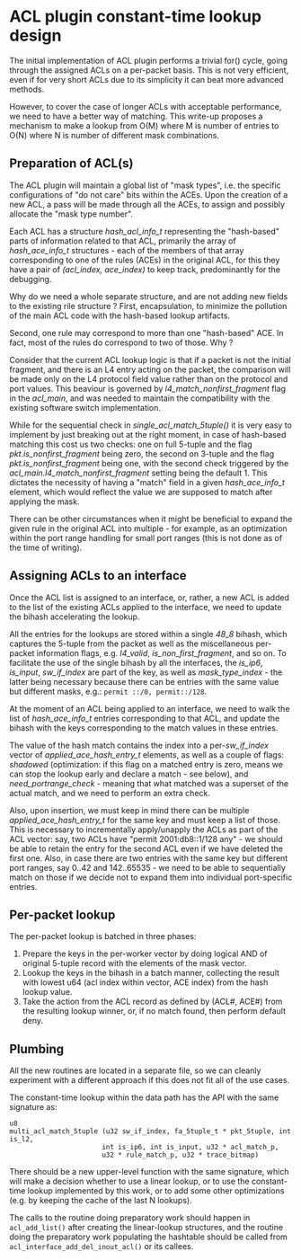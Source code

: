 ACL plugin constant-time lookup design
======================================

The initial implementation of ACL plugin performs a trivial for() cycle,
going through the assigned ACLs on a per-packet basis. This is not very
efficient, even if for very short ACLs due to its simplicity it can beat
more advanced methods.

However, to cover the case of longer ACLs with acceptable performance,
we need to have a better way of matching. This write-up proposes
a mechanism to make a lookup from O(M) where M is number of entries
to O(N) where N is number of different mask combinations.

Preparation of ACL(s)
---------------------

The ACL plugin will maintain a global list of "mask types", i.e. the specific
configurations of "do not care" bits within the ACEs.
Upon the creation of a new ACL, a pass will be made through all the
ACEs, to assign and possibly allocate the "mask type number".

Each ACL has a structure *hash_acl_info_t* representing the "hash-based"
parts of information related to that ACL, primarily the array of
*hash_ace_info_t* structures - each of the members of that array
corresponding to one of the rules (ACEs) in the original ACL,
for this they have a pair of *(acl_index, ace_index)* to keep track,
predominantly for the debugging.

Why do we need a whole separate structure, and are not adding new fields
to the existing rile structure ? First, encapsulation, to minimize
the pollution of the main ACL code with the hash-based lookup artifacts.

Second, one rule may correspond to more than one "hash-based" ACE.
In fact, most of the rules do correspond to two of those. Why ?

Consider that the current ACL lookup logic is that if a packet
is not the initial fragment, and there is an L4 entry acting on the packet,
the comparison will be made only on the L4 protocol field value rather
than on the protocol and port values. This beaviour is governed by
*l4_match_nonfirst_fragment* flag in the *acl_main*, and was needed to
maintain the compatibility with the existing software switch implementation.

While for the sequential check in *single_acl_match_5tuple()*
it is very easy to implement by just breaking out at the right moment,
in case of hash-based matching this cost us two checks:
one on full 5-tuple and the flag *pkt.is_nonfirst_fragment* being zero,
the second on 3-tuple and the flag *pkt.is_nonfirst_fragment* being one,
with the second check triggered by the *acl_main.l4_match_nonfirst_fragment*
setting being the default 1. This dictates the necessity of having a "match"
field in a given *hash_ace_info_t* element, which would reflect the value
we are supposed to match after applying the mask.

There can be other circumstances when it might be beneficial to expand
the given rule in the original ACL into multiple - for example, as an
optimization within the port range handling for small port ranges
(this is not done as of the time of writing).

Assigning ACLs to an interface
------------------------------

Once the ACL list is assigned to an interface, or, rather, a new ACL
is added to the list of the existing ACLs applied to the interface,
we need to update the bihash accelerating the lookup.

All the entries for the lookups are stored within a single *48_8* bihash,
which captures the 5-tuple from the packet as well as the miscellaneous
per-packet information flags, e.g. *l4_valid*, *is_non_first_fragment*,
and so on. To facilitate the use of the single bihash by all the interfaces,
the *is_ip6*, *is_input*, *sw_if_index* are part of the key,
as well as *mask_type_index* - the latter being necessary because
there can be entries with the same value but different masks, e.g.:
`permit ::/0, permit::/128`.

At the moment of an ACL being applied to an interface, we need to
walk the list of *hash_ace_info_t* entries corresponding to that ACL,
and update the bihash with the keys corresponding to the match
values in these entries.

The value of the hash match contains the index into a per-*sw_if_index* vector
of *applied_ace_hash_entry_t* elements, as well as a couple of flags:
*shadowed* (optimization: if this flag on a matched entry is zero, means
we can stop the lookup early and declare a match - see below),
and *need_portrange_check* - meaning that what matched was a superset
of the actual match, and we need to perform an extra check.

Also, upon insertion, we must keep in mind there can be
multiple *applied_ace_hash_entry_t* for the same key and must keep
a list of those. This is necessary to incrementally apply/unapply
the ACLs as part of the ACL vector: say, two ACLs have
"permit 2001:db8::1/128 any" - we should be able to retain the entry
for the second ACL even if we have deleted the first one.
Also, in case there are two entries with the same key but
different port ranges, say 0..42 and 142..65535 - we need
to be able to sequentially match on those if we decide not
to expand them into individual port-specific entries.

Per-packet lookup
-----------------

The per-packet lookup is batched in three phases:

1. Prepare the keys in the per-worker vector by doing logical AND of
   original 5-tuple record with the elements of the mask vector.
2. Lookup the keys in the bihash in a batch manner, collecting the
   result with lowest u64 (acl index within vector, ACE index) from
   the hash lookup value.
3. Take the action from the ACL record as defined by (ACL#, ACE#) from the
   resulting lookup winner, or, if no match found, then perform default deny.

Plumbing
--------

All the new routines are located in a separate file,
so we can cleanly experiment with a different approach if this
does not fit all of the use cases.

The constant-time lookup within the data path has the API with
the same signature as:

```
u8
multi_acl_match_5tuple (u32 sw_if_index, fa_5tuple_t * pkt_5tuple, int is_l2,
                       int is_ip6, int is_input, u32 * acl_match_p,
                       u32 * rule_match_p, u32 * trace_bitmap)
```

There should be a new upper-level function with the same signature, which
will make a decision whether to use a linear lookup, or to use the
constant-time lookup implemented by this work, or to add some other
optimizations (e.g. by keeping the cache of the last N lookups).

The calls to the routine doing preparatory work should happen
in `acl_add_list()` after creating the linear-lookup structures,
and the routine doing the preparatory work populating the hashtable
should be called from `acl_interface_add_del_inout_acl()` or its callees.


